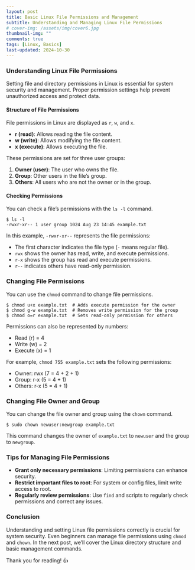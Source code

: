 ```yaml
---
layout: post
title: Basic Linux File Permissions and Management
subtitle: Understanding and Managing Linux File Permissions
# cover-img: /assets/img/cover6.jpg
thumbnail-img: ""
comments: true
tags: [Linux, Basics]
last-updated: 2024-10-30
---
```


### Understanding Linux File Permissions
Setting file and directory permissions in Linux is essential for system security and management. Proper permission settings help prevent unauthorized access and protect data.

#### Structure of File Permissions
File permissions in Linux are displayed as `r`, `w`, and `x`.

- **r (read)**: Allows reading the file content.
- **w (write)**: Allows modifying the file content.
- **x (execute)**: Allows executing the file.

These permissions are set for three user groups:
1. **Owner (user)**: The user who owns the file.
2. **Group**: Other users in the file’s group.
3. **Others**: All users who are not the owner or in the group.

#### Checking Permissions
You can check a file’s permissions with the `ls -l` command.

```shell
$ ls -l
-rwxr-xr-- 1 user group 1024 Aug 23 14:45 example.txt
```

In this example, `-rwxr-xr--` represents the file permissions:
- The first character indicates the file type (`-` means regular file).
- `rwx` shows the owner has read, write, and execute permissions.
- `r-x` shows the group has read and execute permissions.
- `r--` indicates others have read-only permission.

### Changing File Permissions
You can use the `chmod` command to change file permissions.

```shell
$ chmod u+x example.txt  # Adds execute permission for the owner
$ chmod g-w example.txt  # Removes write permission for the group
$ chmod o=r example.txt  # Sets read-only permission for others
```

Permissions can also be represented by numbers:
- Read (r) = 4
- Write (w) = 2
- Execute (x) = 1

For example, `chmod 755 example.txt` sets the following permissions:
- Owner: rwx (7 = 4 + 2 + 1)
- Group: r-x (5 = 4 + 1)
- Others: r-x (5 = 4 + 1)

### Changing File Owner and Group
You can change the file owner and group using the `chown` command.

```shell
$ sudo chown newuser:newgroup example.txt
```

This command changes the owner of `example.txt` to `newuser` and the group to `newgroup`.

### Tips for Managing File Permissions
- **Grant only necessary permissions**: Limiting permissions can enhance security.
- **Restrict important files to root**: For system or config files, limit write access to root.
- **Regularly review permissions**: Use `find` and scripts to regularly check permissions and correct any issues.

### Conclusion
Understanding and setting Linux file permissions correctly is crucial for system security. Even beginners can manage file permissions using `chmod` and `chown`. In the next post, we’ll cover the Linux directory structure and basic management commands.

Thank you for reading! 👍
